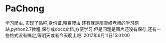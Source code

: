 # PaChong
学习爬虫,
实现了贴吧,身份证,糗百爬虫
还有就是廖雪峰老师的学习网站,python2.7教程,保存成docx文档,方便学习,但是问题是图片还没有保存,还有一些格式没有搞定,等明天或者今天晚上吧.
2017年6月11日15:01:00
